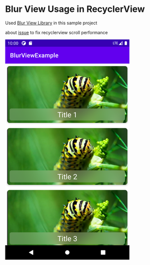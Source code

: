# Blur View Usage in RecyclerView 
Used [Blur View Library]  in this sample project 

about [issue] to fix recyclerview scroll performance 

 [Blur View Library]: <https://github.com/Dimezis/BlurView>
 [issue]: <https://github.com/Dimezis/BlurView/issues/138>



<img src="https://github.com/yusufonderd/BlurViewExample/blob/master/art/blur_screen.png" width="400" height="710"/>
